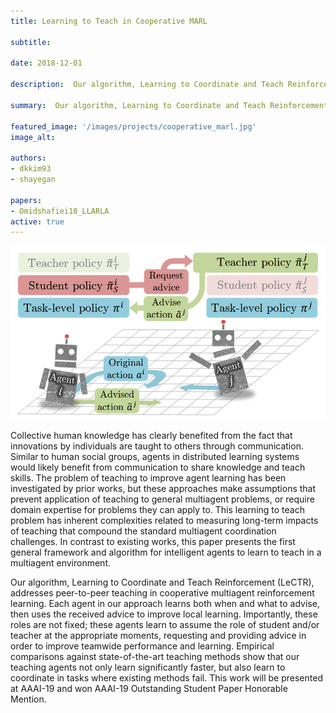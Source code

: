 ```yaml
---
title: Learning to Teach in Cooperative MARL 

subtitle:

date: 2018-12-01

description:  Our algorithm, Learning to Coordinate and Teach Reinforcement (LeCTR), addresses peer-to-peer teaching in cooperative multiagent reinforcement learning.

summary:  Our algorithm, Learning to Coordinate and Teach Reinforcement (LeCTR), addresses peer-to-peer teaching in cooperative multiagent reinforcement learning. Each agent in our approach learns both when and what to advise, then uses the received advice to improve local learning.

featured_image: '/images/projects/cooperative_marl.jpg'
image_alt: 

authors:
- dkkim93
- shayegan

papers:
- Omidshafiei18_LLARLA
active: true
---
```


![](/images/projects/cooperative_marl.jpg)

Collective human knowledge has clearly benefited from the fact that innovations by individuals are taught to others through communication. Similar to human social groups, agents in distributed learning systems would likely benefit from communication to share knowledge and teach skills. The problem of teaching to improve agent learning has been investigated by prior works, but these approaches make assumptions that prevent application of teaching to general multiagent problems, or require domain expertise for problems they can apply to. This learning to teach problem has inherent complexities related to measuring long-term impacts of teaching that compound the standard multiagent coordination challenges. In contrast to existing works, this paper presents the first general framework and algorithm for intelligent agents to learn to teach in a multiagent environment. 

Our algorithm, Learning to Coordinate and Teach Reinforcement (LeCTR), addresses peer-to-peer teaching in cooperative multiagent reinforcement learning. Each agent in our approach learns both when and what to advise, then uses the received advice to improve local learning. Importantly, these roles are not fixed; these agents learn to assume the role of student and/or teacher at the appropriate moments, requesting and providing advice in order to improve teamwide performance and learning. Empirical comparisons against state-of-the-art teaching methods show that our teaching agents not only learn significantly faster, but also learn to coordinate in tasks where existing methods fail. This work will be presented at AAAI-19 and won AAAI-19 Outstanding Student Paper Honorable Mention. 